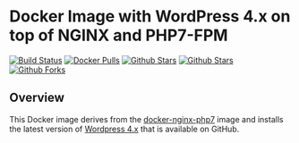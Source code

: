 # Docker Image with WordPress 4.x on top of NGINX and PHP7-FPM

[![Build Status](https://travis-ci.org/cloudycube/docker-wordpress.svg?branch=master)](https://travis-ci.org/cloudycube/docker-wordpress) [![Docker 
Pulls](https://img.shields.io/docker/pulls/cloudycube/docker-wordpress.svg)](https://hub.docker.com/r/cloudycube/docker-wordpress) [![Github 
Stars](https://img.shields.io/github/stars/cloudycube/docker-wordpress.svg?label=github%20%E2%98%85)](https://github.com/cloudycube/docker-wordpress) [![Github 
Stars](https://img.shields.io/github/contributors/cloudycube/docker-wordpress.svg)](https://github.com/cloudycube/docker-wordpress) [![Github 
Forks](https://img.shields.io/github/forks/cloudycube/docker-wordpress.svg?label=github%20forks)](https://github.com/cloudycube/docker-wordpress)

## Overview
This Docker image derives from the [docker-nginx-php7](https://github.com/cloudycube/docker-nginx-php7) image and installs the latest version of [Wordpress 4.x](https://github.com/WordPress/WordPress) that is available on GitHub.
